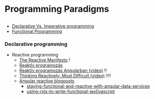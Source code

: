 # Programming Paradigms



##
- [Declarative Vs. Imperative programming](https://www.youtube.com/watch?v=sIeTGWSUK7M)
- [Functional Programming](https://codewords.recurse.com/issues/one/an-introduction-to-functional-programming)
### Declarative programming

  - Reactive programming
    - [The Reactive Manifesto](https://www.reactivemanifesto.org/) ! 
    - [Reaktív programozás](https://www.jtechlog.hu/2021/08/03/reaktiv-programozas.html)
    - [Reaktív programozás Angularban (video)](https://www.youtube.com/watch?v=-KFpxMVgQQM) !!
    - [Thinking Reactively: Most Difficult (video)](https://www.youtube.com/watch?v=-4cwkHNguXE)  !!!!
    - [Angular reactive blogposts](https://blog.briebug.com/frontend)
        - [staying-functional-and-reactive-with-angular-data-services](https://blog.briebug.com/blog/staying-functional-and-reactive-with-angular-data-services)
        - [using-rxjs-to-write-functional-jax0vascript](https://blog.briebug.com/blog/using-rxjs-to-write-functional-javascript)